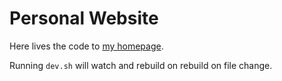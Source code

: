 # Personal Website

Here lives the code to [my homepage](https://wbd.tn).

Running `dev.sh` will watch and rebuild on rebuild on file change.
